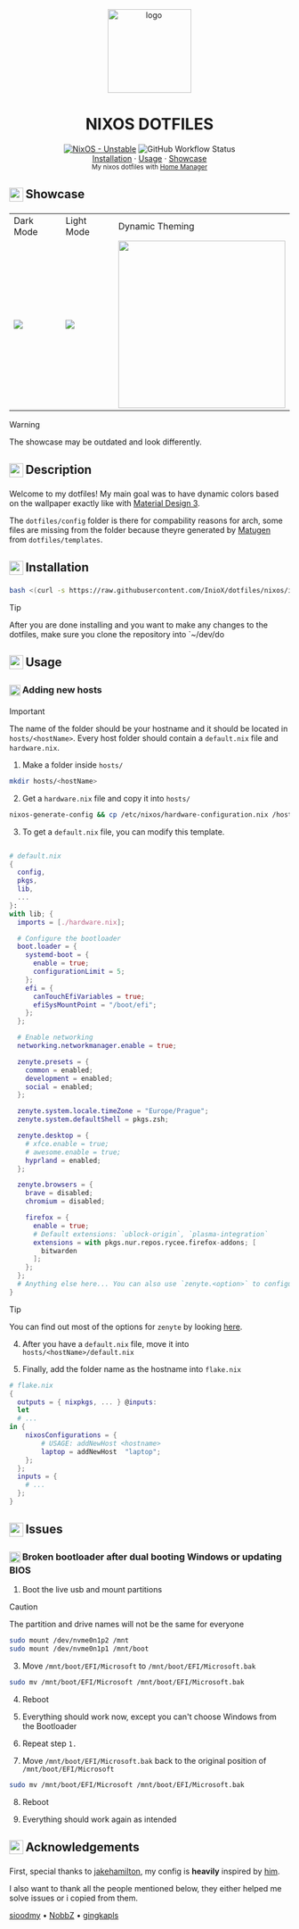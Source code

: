 <div align="center">
    <img src="https://nixos.org/logo/nixos-logo-only-hires.png" alt="logo" width=150>
    <h1>NIXOS DOTFILES</h1>
</div>

<div align="center">
  <a href="https://github.com/InioX/dotfiles/tree/nixos"><img src="https://img.shields.io/badge/NixOS-Unstable-5176c1?style=for-the-badge&logo=NixOS&logoColor=white" alt="NixOS - Unstable"></a>
   <img alt="GitHub Workflow Status" src="https://img.shields.io/github/actions/workflow/status/InioX/dotfiles/check.yml?color=5176c1&logo=github&style=for-the-badge"><br>
   <a href="#------------------------------installation">Installation</a>
    ·
  <a href="#------------------------------usage">Usage</a>
    ·
  <a href="#------------------------------showcase">Showcase</a>
</div>

<div align="center">
    <sub>My nixos dotfiles with  <a href="https://github.com/nix-community/home-manager">Home Manager</a>
</div>

<h2 class="showcase">
     <sub>
          <img  src="https://github.com/InioX/dotfiles/assets/81521595/eae80830-f035-4c03-8901-f481c858dcc5"
           height="25"
           width="25">     
     </sub>
     Showcase
</h2>

<table>
  <tr>
    <td></sup>Dark Mode</td>
    <td>Light Mode</td>
    <td>Dynamic Theming</td>
  </tr>
  <tr>
    <td><img src="https://github.com/InioX/dotfiles/assets/81521595/d7e04e00-5c91-4946-b711-639c08575b71"></td>
    <td><img src="https://github.com/InioX/dotfiles/assets/81521595/06f4cd5f-2a2e-4380-b610-3d655a5f0d57"></td>
    <td><img src="https://user-images.githubusercontent.com/81521595/236634805-15e68f9b-44a5-4efc-b275-0eb1f6a28bd9.gif" width=300></td>
  </tr>
 </table>

> [!WARNING]
> The showcase may be outdated and look differently.

<h2 class="description">
     <sub>
          <img  src="https://github.com/InioX/dotfiles/assets/81521595/aba782c2-f45a-4ee7-b511-45971ea751e6"
           height="25"
           width="25">
     </sub>
     Description
</h2>

Welcome to my dotfiles! My main goal was to have dynamic colors based on the wallpaper exactly like with [Material Design 3](https://m3.material.io/).

The `dotfiles/config` folder is there for compability reasons for arch, some files are missing from the folder because theyre generated by [Matugen](https://github.com/InioX/matugen) from `dotfiles/templates`.

<h2 class="installation">
     <sub>
          <img  src="https://github.com/InioX/dotfiles/assets/81521595/37663833-5d34-492e-95ea-73528184a42b"
           height="25"
           width="25">
     </sub>
     Installation
</h2>

```sh
bash <(curl -s https://raw.githubusercontent.com/InioX/dotfiles/nixos/install.sh) <hostname>
```

> [!TIP]
> After you are done installing and you want to make any changes to the dotfiles, make sure you clone the repository into `~/dev/do

<h2 class="usage">
     <sub>
          <img  src="https://github.com/InioX/dotfiles/assets/81521595/4e2f040e-977b-43e2-8465-6915817475c7"
           height="25"
           width="25">
     </sub>
     Usage
</h2>

<h3 class="adding-new-hosts">
     <sub>
          <img  src="https://github.com/InioX/dotfiles/assets/81521595/7da759cf-08f0-4a09-a1a2-6f4ea59368c9"
           height="20"
           width="20">
     </sub>
     Adding new hosts
</h3>

> [!IMPORTANT]
> The name of the folder should be your hostname and it should be located in `hosts/<hostName>`. Every host folder should contain a `default.nix` file and `hardware.nix`.

1. Make a folder inside `hosts/`
```sh
mkdir hosts/<hostName>
```

2. Get a `hardware.nix` file and copy it into `hosts/`
```sh
nixos-generate-config && cp /etc/nixos/hardware-configuration.nix /hosts/<hostName>/hardware.nix
```

3. To get a `default.nix` file, you can modify this template.

```nix

# default.nix
{
  config,
  pkgs,
  lib,
  ...
}:
with lib; {
  imports = [./hardware.nix];

  # Configure the bootloader
  boot.loader = {
    systemd-boot = {
      enable = true;
      configurationLimit = 5;
    };
    efi = {
      canTouchEfiVariables = true;
      efiSysMountPoint = "/boot/efi";
    };
  };

  # Enable networking
  networking.networkmanager.enable = true;

  zenyte.presets = {
    common = enabled;
    development = enabled;
    social = enabled;
  };

  zenyte.system.locale.timeZone = "Europe/Prague";
  zenyte.system.defaultShell = pkgs.zsh;

  zenyte.desktop = {
    # xfce.enable = true;
    # awesome.enable = true;
    hyprland = enabled;
  };

  zenyte.browsers = {
    brave = disabled;
    chromium = disabled;

    firefox = {
      enable = true;
      # Default extensions: `ublock-origin`, `plasma-integration`
      extensions = with pkgs.nur.repos.rycee.firefox-addons; [
        bitwarden
      ];
    };
  };
  # Anything else here... You can also use `zenyte.<option>` to configure stuff.
}
```

> [!TIP]
> You can find out most of the options for `zenyte` by looking [here](./hosts/laptop/default.nix).

4. After you have a `default.nix` file, move it into `hosts/<hostName>/default.nix`

5. Finally, add the folder name as the hostname into `flake.nix`

```nix
# flake.nix
{
  outputs = { nixpkgs, ... } @inputs:
  let
  # ...
in {
    nixosConfigurations = {
        # USAGE: addNewHost <hostname>
        laptop = addNewHost  "laptop";
    };
  };
  inputs = {
    # ...
  };
}
```

<h2 class="issues">
     <sub>
          <img  src="https://github.com/InioX/dotfiles/assets/81521595/b9acc606-db85-4589-a5a4-3db0172068f0"
           height="25"
           width="25">
     </sub>
     Issues
</h2>

<h3 class="broken-bootloader-after-dual-booting-windows">
     <sub>
          <img  src="https://github.com/InioX/dotfiles/assets/81521595/8cf41faa-bd05-4e6c-91f6-b5948ddf48e4"
           height="20"
           width="20">
     </sub>
     Broken bootloader after dual booting Windows or updating BIOS
</h3>

1. Boot the live usb and mount partitions

> [!CAUTION]
> The partition and drive names will not be the same for everyone

```sh
sudo mount /dev/nvme0n1p2 /mnt
sudo mount /dev/nvme0n1p1 /mnt/boot
```

3. Move `/mnt/boot/EFI/Microsoft` to `/mnt/boot/EFI/Microsoft.bak`

```sh
sudo mv /mnt/boot/EFI/Microsoft /mnt/boot/EFI/Microsoft.bak
```

4. Reboot

5. Everything should work now, except you can't choose Windows from the Bootloader

6. Repeat step `1.`

7. Move `/mnt/boot/EFI/Microsoft.bak` back to the original position of `/mnt/boot/EFI/Microsoft`

```sh
sudo mv /mnt/boot/EFI/Microsoft /mnt/boot/EFI/Microsoft.bak
```

8. Reboot

9. Everything should work again as intended

<h2 class="acknowledgements">
     <sub>
          <img  src="https://github.com/InioX/dotfiles/assets/81521595/353caef1-d2bd-4a10-a709-c64b35465e65"
           height="25"
           width="25">
     </sub>
     Acknowledgements
</h2>

First, special thanks to [jakehamilton](https://github.com/jakehamilton), my config is **heavily** inspired by [him](https://github.com/jakehamilton/config).

I also want to thank all the people mentioned below, they either helped me solve issues or i copied from them.

[sioodmy](https://github.com/sioodmy/dotfiles)
•
[NobbZ](https://github.com/NobbZ)
•
[gingkapls](https://github.com/gingkapls)
